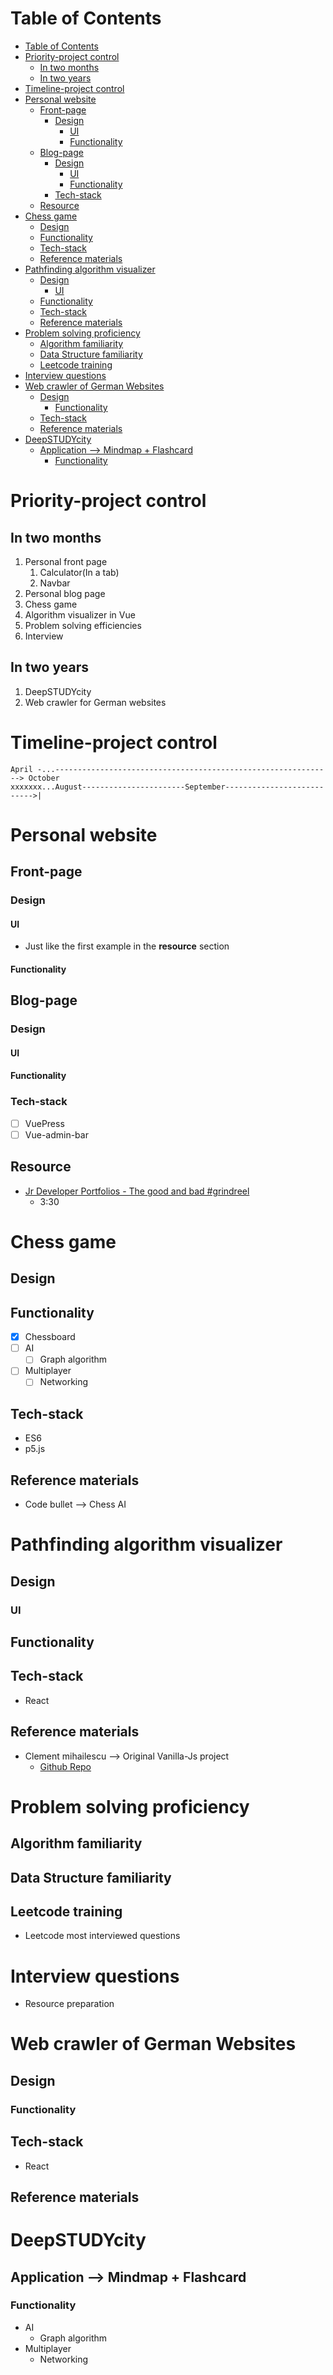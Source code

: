 # Table of Contents
- [Table of Contents](#table-of-contents)
- [Priority-project control](#priority-project-control)
  - [In two months](#in-two-months)
  - [In two years](#in-two-years)
- [Timeline-project control](#timeline-project-control)
- [Personal website](#personal-website)
  - [Front-page](#front-page)
    - [Design](#design)
      - [UI](#ui)
      - [Functionality](#functionality)
  - [Blog-page](#blog-page)
    - [Design](#design-1)
      - [UI](#ui-1)
      - [Functionality](#functionality-1)
    - [Tech-stack](#tech-stack)
  - [Resource](#resource)
- [Chess game](#chess-game)
  - [Design](#design-2)
  - [Functionality](#functionality-2)
  - [Tech-stack](#tech-stack-1)
  - [Reference materials](#reference-materials)
- [Pathfinding algorithm visualizer](#pathfinding-algorithm-visualizer)
  - [Design](#design-3)
    - [UI](#ui-2)
  - [Functionality](#functionality-3)
  - [Tech-stack](#tech-stack-2)
  - [Reference materials](#reference-materials-1)
- [Problem solving proficiency](#problem-solving-proficiency)
  - [Algorithm familiarity](#algorithm-familiarity)
  - [Data Structure familiarity](#data-structure-familiarity)
  - [Leetcode training](#leetcode-training)
- [Interview questions](#interview-questions)
- [Web crawler of German Websites](#web-crawler-of-german-websites)
  - [Design](#design-4)
    - [Functionality](#functionality-4)
  - [Tech-stack](#tech-stack-3)
  - [Reference materials](#reference-materials-2)
- [DeepSTUDYcity](#deepstudycity)
  - [Application --> Mindmap + Flashcard](#application----mindmap--flashcard)
    - [Functionality](#functionality-5)

# Priority-project control
## In two months
1. Personal front page
   1. Calculator(In a tab)
   2. Navbar
2. Personal blog page 
3. Chess game
4. Algorithm visualizer in Vue
5. Problem solving efficiencies
6. Interview
## In two years
1. DeepSTUDYcity
2. Web crawler for German websites
# Timeline-project control
```
April -...--------------------------------------------------------------> October  
xxxxxxx...August-----------------------September--------------------------->|  
```
              
# Personal website

## Front-page
### Design
#### UI
- Just like the first example in the **resource** section
#### Functionality

## Blog-page
### Design
#### UI
#### Functionality

### Tech-stack
- [ ] VuePress
- [ ] Vue-admin-bar

## Resource
- [Jr Developer Portfolios - The good and bad #grindreel](https://www.youtube.com/watch?v=q0bca-LnDhY&t=3s)
  - 3:30


# Chess game
## Design
## Functionality
- [x] Chessboard
- [ ] AI
  - [ ] Graph algorithm
- [ ] Multiplayer
  - [ ] Networking
## Tech-stack
- ES6
- p5.js

## Reference materials
- Code bullet --> Chess AI

# Pathfinding algorithm visualizer
## Design
### UI
## Functionality
## Tech-stack
- React
## Reference materials
- Clement mihailescu --> Original Vanilla-Js project
  - [Github Repo](https://github.com/clementmihailescu/Pathfinding-Visualizer)
# Problem solving proficiency
## Algorithm familiarity
## Data Structure familiarity
## Leetcode training
- Leetcode most interviewed questions


# Interview questions
- Resource preparation




# Web crawler of German Websites
## Design
### Functionality
## Tech-stack
- React
## Reference materials


# DeepSTUDYcity

## Application --> Mindmap + Flashcard
### Functionality
- AI
  - Graph algorithm
- Multiplayer
  - Networking

